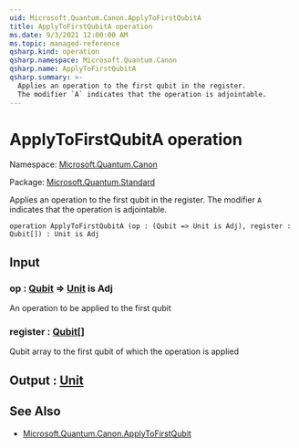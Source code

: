 ```yaml
---
uid: Microsoft.Quantum.Canon.ApplyToFirstQubitA
title: ApplyToFirstQubitA operation
ms.date: 9/3/2021 12:00:00 AM
ms.topic: managed-reference
qsharp.kind: operation
qsharp.namespace: Microsoft.Quantum.Canon
qsharp.name: ApplyToFirstQubitA
qsharp.summary: >-
  Applies an operation to the first qubit in the register.
  The modifier `A` indicates that the operation is adjointable.
---
```


# ApplyToFirstQubitA operation

Namespace: [Microsoft.Quantum.Canon](xref:Microsoft.Quantum.Canon)

Package: [Microsoft.Quantum.Standard](https://nuget.org/packages/Microsoft.Quantum.Standard)


Applies an operation to the first qubit in the register.The modifier `A` indicates that the operation is adjointable.

```qsharp
operation ApplyToFirstQubitA (op : (Qubit => Unit is Adj), register : Qubit[]) : Unit is Adj
```


## Input

### op : [Qubit](xref:microsoft.quantum.qsharp.valueliterals#qubit-literals) => [Unit](xref:microsoft.quantum.qsharp.valueliterals#unit-literal)  is Adj

An operation to be applied to the first qubit


### register : [Qubit](xref:microsoft.quantum.qsharp.valueliterals#qubit-literals)[]

Qubit array to the first qubit of which the operation is applied



## Output : [Unit](xref:microsoft.quantum.qsharp.valueliterals#unit-literal)



## See Also

- [Microsoft.Quantum.Canon.ApplyToFirstQubit](xref:Microsoft.Quantum.Canon.ApplyToFirstQubit)